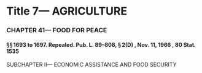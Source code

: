 
# Title 7— AGRICULTURE
### CHAPTER 41— FOOD FOR PEACE
#### §§ 1693 to 1697. Repealed. Pub. L. 89–808, § 2(D) , Nov. 11, 1966 , 80 Stat. 1535

SUBCHAPTER II— ECONOMIC ASSISTANCE AND FOOD SECURITY
